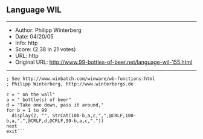 
## Language WIL ##
---
- Author: Philipp Winterberg
- Date: 04/20/05
- Info: http
- Score:  (2.38 in 21 votes)
- URL: http
- Original URL: http://www.99-bottles-of-beer.net/language-wil-155.html
---

```; WIL version of 99 Bottles of beer (Bottles.wbt)
; See http://www.winbatch.com/winware/wb-functions.html
; Philipp Winterberg, http://www.winterbergs.de

c = " on the wall"  
a = " bottle(s) of beer"
d = "Take one down, pass it around," 
for b = 1 to 99
  display(2, "", StrCat(100-b,a,c,",",@CRLF,100-b,a,".",@CRLF,d,@CRLF,99-b,a,c,".")) 
next
exit```